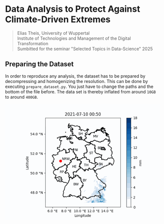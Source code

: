 
# Data Analysis to Protect Against Climate-Driven Extremes

>Elias Theis, University of Wuppertal<br>
>Institute of Technologies and Management of the Digital Transformation<br>
>Sumbitted for the seminar "Selected Topics in Data-Science" 2025

## Preparing the Dataset
In order to reproduce any analysis, the dataset has to be prepared by decompressing and homogenizing the resolution. This can be done by executing `prepare_dataset.py`. You just have to change the paths and the bottom of the file before. The data set is thereby inflated from around `10GB` to around `400GB`.

![Radar Animation](results/radar_data.gif)
